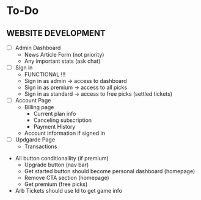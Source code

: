 # To-Do

## WEBSITE DEVELOPMENT
- [ ] Admin Dashboard
    - News Article Form (not priority)
    - Any important stats (ask chat)
- [ ] Sign in
    - FUNCTIONAL !!!
    - Sign in as admin -> access to dashboard
    - Sign in as premium -> access to all picks
    - Sign in as standard -> access to free picks (settled tickets)
- [ ] Account Page
    - Billing page
        - Current plan info
        - Canceling subscription
        - Payment History
    - Account information if signed in
- [ ] Updgarde Page
    - Transactions
- All button conditionallity (if premium)
    - Upgrade button (nav bar)
    - Get started button should become personal dashboard (homepage)
    - Remove CTA section (homepage)
    - Get premium (free picks)
- Arb Tickets should use Id to get game info

